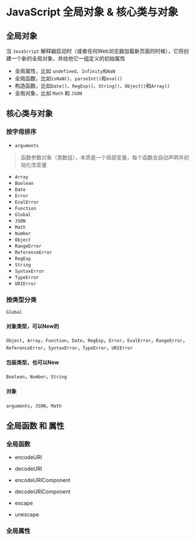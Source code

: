 # JavaScript 全局对象 & 核心类与对象



## 全局对象

当 `JavaScript` 解释器启动时（或者任何Web浏览器加载新页面的时候），它将创建一个新的全局对象，并给他它一组定义的初始属性

- 全局属性，比如 `undefined`、`Infinity和NaN`
- 全局函数，比如`isNaN()`、`parseInt()`和`eval()`
- 构造函数，比如`Date()`、`RegExp()`、`String()`、`Object()`和`Array()`
- 全局对象，比如 `Math` 和 `JSON`


## 核心类与对象


### 按字母排序

- `arguments`
> 函数参数对象（类数组），本质是一个局部变量，每个函数会自动声明并初始化改变量

- `Array`
- `Boolean`
- `Date`
- `Error`
- `EvalError`
- `Function`
- `Global`
- `JSON`
- `Math`
- `Number`
- `Object`
- `RangeError`
- `ReferenceError`
- `RegExp`
- `String`
- `SyntaxError`
- `TypeError`
- `URIError`

### 按类型分类

`Global`

#### 对象类型，可以New的
`Object`，`Array`，`Function`，`Date`，`RegExp`，`Error`，`EvalError`，`RangeError`，`ReferenceError`，`SyntaxError`，`TypeError`，`URIError`

#### 包装类型，也可以New
`Boolean`，`Number`，`String`

#### 对象
`arguments`，`JSON`，`Math`

## 全局函数 和 属性

### 全局函数

- encodeURI
- decodeURI

- encodeURIComponent
- decodeURIComponent

- escape
- unescape

### 全局属性
